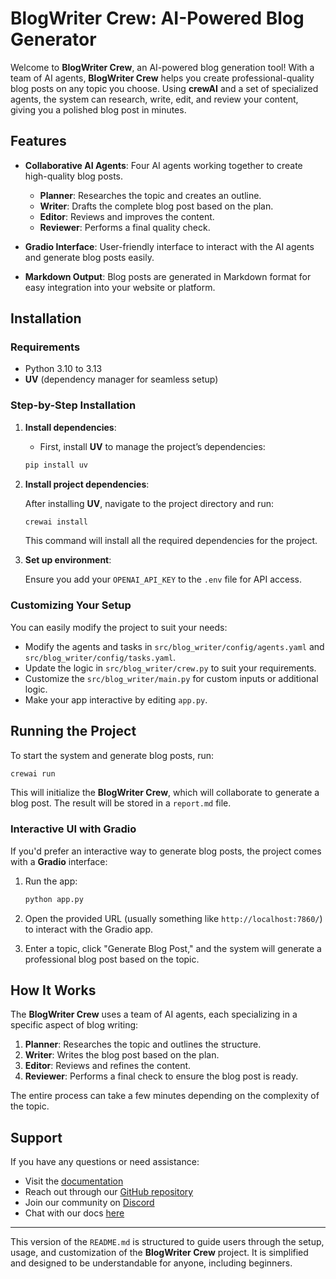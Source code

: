 

# BlogWriter Crew: AI-Powered Blog Generator

Welcome to **BlogWriter Crew**, an AI-powered blog generation tool! With a team of AI agents, **BlogWriter Crew** helps you create professional-quality blog posts on any topic you choose. Using **crewAI** and a set of specialized agents, the system can research, write, edit, and review your content, giving you a polished blog post in minutes.

## Features

* **Collaborative AI Agents**: Four AI agents working together to create high-quality blog posts.

  * **Planner**: Researches the topic and creates an outline.
  * **Writer**: Drafts the complete blog post based on the plan.
  * **Editor**: Reviews and improves the content.
  * **Reviewer**: Performs a final quality check.

* **Gradio Interface**: User-friendly interface to interact with the AI agents and generate blog posts easily.

* **Markdown Output**: Blog posts are generated in Markdown format for easy integration into your website or platform.

## Installation

### Requirements

* Python 3.10 to 3.13
* **UV** (dependency manager for seamless setup)

### Step-by-Step Installation

1. **Install dependencies**:

   * First, install **UV** to manage the project’s dependencies:

   ```bash
   pip install uv
   ```

2. **Install project dependencies**:

   After installing **UV**, navigate to the project directory and run:

   ```bash
   crewai install
   ```

   This command will install all the required dependencies for the project.

3. **Set up environment**:

   Ensure you add your `OPENAI_API_KEY` to the `.env` file for API access.

### Customizing Your Setup

You can easily modify the project to suit your needs:

* Modify the agents and tasks in `src/blog_writer/config/agents.yaml` and `src/blog_writer/config/tasks.yaml`.
* Update the logic in `src/blog_writer/crew.py` to suit your requirements.
* Customize the `src/blog_writer/main.py` for custom inputs or additional logic.
* Make your app interactive by editing `app.py`.

## Running the Project

To start the system and generate blog posts, run:

```bash
crewai run
```

This will initialize the **BlogWriter Crew**, which will collaborate to generate a blog post. The result will be stored in a `report.md` file.

### Interactive UI with Gradio

If you'd prefer an interactive way to generate blog posts, the project comes with a **Gradio** interface:

1. Run the app:

   ```bash
   python app.py
   ```

2. Open the provided URL (usually something like `http://localhost:7860/`) to interact with the Gradio app.

3. Enter a topic, click "Generate Blog Post," and the system will generate a professional blog post based on the topic.

## How It Works

The **BlogWriter Crew** uses a team of AI agents, each specializing in a specific aspect of blog writing:

1. **Planner**: Researches the topic and outlines the structure.
2. **Writer**: Writes the blog post based on the plan.
3. **Editor**: Reviews and refines the content.
4. **Reviewer**: Performs a final check to ensure the blog post is ready.

The entire process can take a few minutes depending on the complexity of the topic.

## Support

If you have any questions or need assistance:

* Visit the [documentation](https://docs.crewai.com)
* Reach out through our [GitHub repository](https://github.com/joaomdmoura/crewai)
* Join our community on [Discord](https://discord.com/invite/X4JWnZnxPb)
* Chat with our docs [here](https://chatg.pt/DWjSBZn)

---

This version of the `README.md` is structured to guide users through the setup, usage, and customization of the **BlogWriter Crew** project. It is simplified and designed to be understandable for anyone, including beginners.
